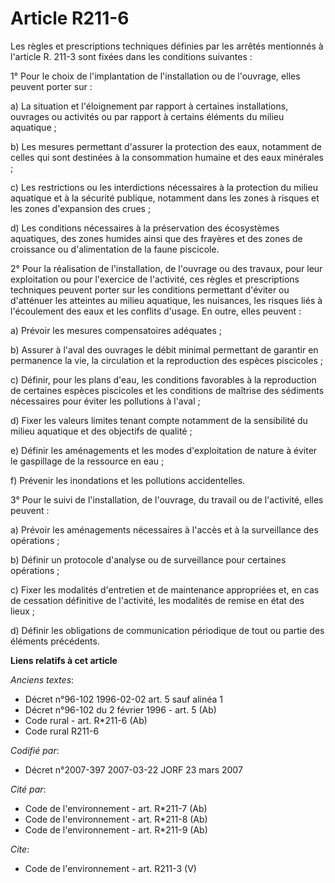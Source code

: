 # Article R211-6

Les règles et prescriptions techniques définies par les arrêtés mentionnés à l'article R. 211-3 sont fixées dans les
conditions suivantes : 

1° Pour le choix de l'implantation de l'installation ou de l'ouvrage, elles peuvent porter sur : 

a) La situation et l'éloignement par rapport à certaines installations, ouvrages ou activités ou par rapport à certains
éléments du milieu aquatique ; 

b) Les mesures permettant d'assurer la protection des eaux, notamment de celles qui sont destinées à la consommation humaine
et des eaux minérales ; 

c) Les restrictions ou les interdictions nécessaires à la protection du milieu aquatique et à la sécurité publique, notamment
dans les zones à risques et les zones d'expansion des crues ; 

d) Les conditions nécessaires à la préservation des écosystèmes aquatiques, des zones humides ainsi que des frayères et des
zones de croissance ou d'alimentation de la faune piscicole. 

2° Pour la réalisation de l'installation, de l'ouvrage ou des travaux, pour leur exploitation ou pour l'exercice de
l'activité, ces règles et prescriptions techniques peuvent porter sur les conditions permettant d'éviter ou d'atténuer les
atteintes au milieu aquatique, les nuisances, les risques liés à l'écoulement des eaux et les conflits d'usage. En outre,
elles peuvent : 

a) Prévoir les mesures compensatoires adéquates ; 

b) Assurer à l'aval des ouvrages le débit minimal permettant de garantir en permanence la vie, la circulation et la
reproduction des espèces piscicoles ; 

c) Définir, pour les plans d'eau, les conditions favorables à la reproduction de certaines espèces piscicoles et les
conditions de maîtrise des sédiments nécessaires pour éviter les pollutions à l'aval ; 

d) Fixer les valeurs limites tenant compte notamment de la sensibilité du milieu aquatique et des objectifs de qualité ; 

e) Définir les aménagements et les modes d'exploitation de nature à éviter le gaspillage de la ressource en eau ; 

f) Prévenir les inondations et les pollutions accidentelles. 

3° Pour le suivi de l'installation, de l'ouvrage, du travail ou de l'activité, elles peuvent : 

a) Prévoir les aménagements nécessaires à l'accès et à la surveillance des opérations ; 

b) Définir un protocole d'analyse ou de surveillance pour certaines opérations ; 

c) Fixer les modalités d'entretien et de maintenance appropriées et, en cas de cessation définitive de l'activité, les
modalités de remise en état des lieux ; 

d) Définir les obligations de communication périodique de tout ou partie des éléments précédents.

**Liens relatifs à cet article**

_Anciens textes_:

  - Décret n°96-102 1996-02-02 art. 5 sauf alinéa 1
  - Décret n°96-102 du 2 février 1996 - art. 5 (Ab)
  - Code rural - art. R*211-6 (Ab)
  - Code rural R211-6

_Codifié par_:

  - Décret n°2007-397 2007-03-22 JORF 23 mars 2007

_Cité par_:

  - Code de l'environnement - art. R*211-7 (Ab)
  - Code de l'environnement - art. R*211-8 (Ab)
  - Code de l'environnement - art. R*211-9 (Ab)

_Cite_:

  - Code de l'environnement - art. R211-3 (V)
